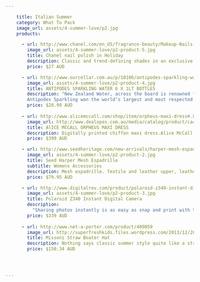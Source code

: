 ```yaml
---

    title: Italian Summer
    category: What To Pack
    image_url: assets/4-summer-love/p2.jpg
    products:

      - url: http://www.chanel.com/en_US/fragrance-beauty/Makeup-Nails-LE-VERNIS-89314
        image_url: assets/4-summer-love/p2-product-5.jpg
        title: Chanel nail polish in Holiday
        description: Classic and trend-defining shades in an exclusive formula that strengthens and moisturizes nails as it delivers high-shine colour. Applies evenly without streaking.
        price: $27 AUD 

      - url: http://www.ourcellar.com.au/p/10106/antipodes-sparkling-water-6-x-1lt-bottles?utm_source=myshopping&utm_medium=cpc&utm_campaign=Groceries&utm_term=Antipodes+Sparkling+Water+6+x+1lt+Bottles
        image_url: assets/4-summer-love/p2-product-4.jpg
        title: ANTIPODES SPARKLING WATER 6 X 1LT BOTTLES
        description: "New Zealand Water, across the board is renowned for its purity and Antipodes is amongst the most pure. Antipodes comes to the surface from a deep aquifer and is bottled at source in Whakatane, Bay of Plenty, New Zealand.</p>
        Antipodes Sparkling won the world’s largest and most respected International Water tasting awards being announced as the world’s best Sparkling water. Known as the ‘Olympics of Water’  The Berkeley Springs Winter Festival of Waters was held over four days in West Virginia USA  where seventy waters from 12 countries and 22 States competed for medals. The prestigious Gold medal for Sparkling bottled water went to Antipodes Water, New Zealand . The waters are judged for overall quality including appearance, aroma, taste, mouth feel and aftertaste."
        price: $28.99 AUD 
          
      - url: http://www.alicemccall.com/shop/item/orpheus-maxi-dress#.Ustfz2QW2TZ
        image_url: http://www.dealopes.com.au/media/catalog/product/cache/1/image/9df78eab33525d08d6e5fb8d27136e95/a/l/alice-mccall-orpheus-maxi-dress-b.jpg
        title: AlICE MCCALL ORPHEUS MAXI DRESS
        description: Digitally printed chiffon maxi dress.Alice McCall comes to us from London, bringing her intricate cut out dresses and girlish bohemian style. Simple and charming, a memorable keepsake for any wardrobe. As seen on Garypeppergirl Vintage.
        price: $399 AUD 

      - url: http://www.seedheritage.com/new-arrivals/harper-mesh-espadrille/w1/i9675888_1001342/
        image_url: assets/4-summer-love/p2-product-2.jpg
        title: Seed Harper Mesh Espadrille
        subtitle: Womens Accessories
        description: Mesh espadrille. Textile and leather upper, leather lining with jute rubber sole.
        price: $79.95 AUD 

      - url: http://www.digitalrev.com/product/polaroid-z340-instant-digital-camera/MTAwMDAyMA_A_A
        image_url: assets/4-summer-love/p2-product-3.jpg
        title: Polaroid Z340 Instant Digital Camera
        description:
          "Sharing photos instantly is as easy as snap and print with the Polaroid Z340 Instant Digital Camera. Using the full-function digital camera and integrated printer, photo printing becomes as mobile as photo taking, recapturing the magic of instant photography. Using ZINK® Zero Ink® Printing Technology from ZINK Imaging, instantly transform digital pictures into fun and useful, 3x4” photos that can be shared and enjoyed spontaneously and on the go. Mobile and easy-to-use, the Polaroid Z340 Instant Digital Camera provides a new, innovative way to print and share photos instantly. The Polaroid Way. Capture, view and instantly share your photos."
        price: $339 AUD 
        
      - url: http://www.net-a-porter.com/product/409859
        image_url: http://superfreshkids.files.wordpress.com/2013/12/20131227-093828.jpg%3Fw%3D920 
        title: Missoni Straw Boater Hat 
        description: Nothing says classic summer style quite like a straw boater. Crafted in Italy, Missoni's version features a striped band in the brand's signature crochet-knit. Slip it on with jeans and a tee or a printed maxi dress. 
        price: $150.34 AUD 




---
```

